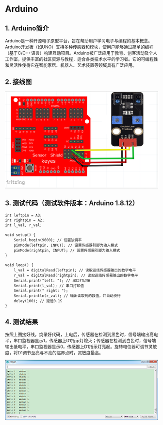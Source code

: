 # Arduino


## 1. Arduino简介  

Arduino是一种开源电子原型平台，旨在帮助用户学习电子与编程的基本概念。Arduino开发板（如UNO）支持多种传感器和模块，使用户能够通过简单的编程（基于C/C++语言）构建互动项目。Arduino被广泛应用于教育、创客活动及个人工作室，提供丰富的社区资源与教程，适合各类技术水平的学习者。它的可编程性和灵活性使得它在智能家居、机器人、艺术装置等领域具有广泛应用。  

## 2. 接线图  

![](media/7487c9bc4c6a010c27b6bff5052e1c0e.png)  

## 3. 测试代码（测试软件版本：Arduino 1.8.12）  

```arduino  
int leftpin = A3;  
int rightpin = A2;  
int l_val, r_val;  

void setup() {  
    Serial.begin(9600); // 设置波特率  
    pinMode(leftpin, INPUT); // 设置传感器引脚为输入模式  
    pinMode(rightpin, INPUT); // 设置传感器引脚为输入模式  
}  

void loop() {  
    l_val = digitalRead(leftpin); // 读取巡线传感器输出的数字电平  
    r_val = digitalRead(rightpin); // 读取巡线传感器输出的数字电平  
    Serial.print("left: "); // 串口打印值  
    Serial.print(l_val); // 串口打印值  
    Serial.print(" right: ");  
    Serial.println(r_val); // 输出读取到的数值，并自动换行  
    delay(100); // 延迟0.1S  
}  
```  

## 4. 测试结果  

按照上图接好线，烧录好代码，上电后，传感器在检测到黑色时，信号端输出高电平，串口监视器显示1，传感器上D1指示灯熄灭；传感器在检测到白色时，信号端输出低电平，串口监视器显示0，传感器上D1指示灯亮起。旋转电位器可调节灵敏度，将D1调节至亮与不亮的临界点时，灵敏度最高。  

![](media/276776ac4731eeb6bf319a6e93726612.png)









